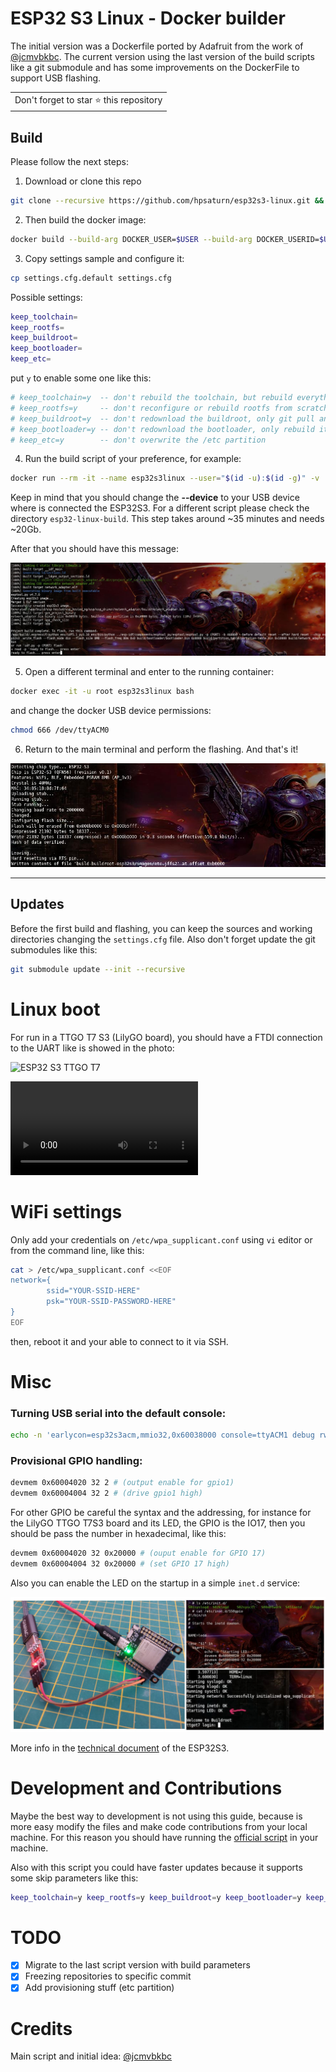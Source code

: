 
# ESP32 S3 Linux - Docker builder

The initial version was a Dockerfile ported by Adafruit from the work of [@jcmvbkbc](https://gist.github.com/jcmvbkbc/316e6da728021c8ff670a24e674a35e6). The current version using the last version of the build scripts like a git submodule and has some improvements on the DockerFile to support USB flashing.

<table>
	<tr>
		<td>
			Don't forget to star ⭐ this repository
		</td>
	</tr>
</table>

## Build

Please follow the next steps:

1. Download or clone this repo

```bash
git clone --recursive https://github.com/hpsaturn/esp32s3-linux.git && cd esp32s3-linux
```

2. Then build the docker image:

```bash
docker build --build-arg DOCKER_USER=$USER --build-arg DOCKER_USERID=$UID -t esp32linuxbase .
```

3. Copy settings sample and configure it:

```bash
cp settings.cfg.default settings.cfg
```

Possible settings:

```bash
keep_toolchain=
keep_rootfs=
keep_buildroot=
keep_bootloader=
keep_etc=
``` 

put `y` to enable some one like this:

```bash
# keep_toolchain=y	-- don't rebuild the toolchain, but rebuild everything else
# keep_rootfs=y		-- don't reconfigure or rebuild rootfs from scratch. Would still apply overlay changes
# keep_buildroot=y	-- don't redownload the buildroot, only git pull any updates into it
# keep_bootloader=y	-- don't redownload the bootloader, only rebuild it
# keep_etc=y		-- don't overwrite the /etc partition
``` 

4. Run the build script of your preference, for example:

```bash
docker run --rm -it --name esp32s3linux --user="$(id -u):$(id -g)" -v ./esp32-linux-build:/app --env-file settings.cfg --device-cgroup-rule='c 166:* rmw' --device=/dev/ttyACM0 esp32linuxbase ./rebuild-esp32s3-linux-wifi.sh
```

Keep in mind that you should change the **--device** to your USB device where is connected the ESP32S3. For a different script please check the directory `esp32-linux-build`. This step takes around ~35 minutes and needs ~20Gb.

After that you should have this message:

![ESP32S3 Linux finish build](screenshots/docker_build_before_flash.jpg)

5. Open a different terminal and enter to the running container: 

```bash
docker exec -it -u root esp32s3linux bash
```

and change the docker USB device permissions:

```bash
chmod 666 /dev/ttyACM0 
```

6. Return to the main terminal and perform the flashing. And that's it!

![ESP32S3 Linux final flashing](screenshots/docker_flashing.jpg)

---

## Updates

Before the first build and flashing, you can keep the sources and working directories changing the `settings.cfg` file. Also don't forget update the git submodules like this:

```bash
git submodule update --init --recursive
```




# Linux boot

For run in a TTGO T7 S3 (LilyGO board), you should have a FTDI connection to the UART like is showed in the photo:

![ESP32 S3 TTGO T7](https://user-images.githubusercontent.com/423856/249864617-08cf71ac-8773-4c3b-b5a3-d8912b5b9c05.jpg)  

<video src="https://user-images.githubusercontent.com/423856/249861308-74ca4fc8-d0ab-4cc3-9166-cf66c65c70d8.mp4" controls="controls" style="max-width: 730px;">
</video>

# WiFi settings

Only add your credentials on `/etc/wpa_supplicant.conf` using `vi` editor or from the command line, like this:

```bash
cat > /etc/wpa_supplicant.conf <<EOF
network={
        ssid="YOUR-SSID-HERE"
        psk="YOUR-SSID-PASSWORD-HERE"
}
EOF
```

then, reboot it and your able to connect to it via SSH.

# Misc

### Turning USB serial into the default console:

```bash
echo -n 'earlycon=esp32s3acm,mmio32,0x60038000 console=ttyACM1 debug rw root=mtd:rootfs no_hash_pointers' > /etc/cmdline
```

### Provisional GPIO handling:

```bash
devmem 0x60004020 32 2 # (output enable for gpio1)
devmem 0x60004004 32 2 # (drive gpio1 high)
```

For other GPIO be careful the syntax and the addressing, for instance for the LilyGO TTGO T7S3 board and its LED, the GPIO is the IO17, then you should be pass the number in hexadecimal, like this:

```bash
devmem 0x60004020 32 0x20000 # (ouput enable for GPIO 17)
devmem 0x60004004 32 0x20000 # (set GPIO 17 high)
```

Also you can enable the LED on the startup in a simple `inet.d` service:

![GPIO working via devmem](screenshots/gpio_via_devmem.jpg)

More info in the [technical document](https://www.espressif.com/sites/default/files/documentation/esp32-s3_technical_reference_manual_en.pdf) of the ESP32S3.

# Development and Contributions

Maybe the best way to development is not using this guide, because is more easy modify the files and make code contributions from your local machine. For this reason you should have running the [official script](https://github.com/jcmvbkbc/esp32-linux-build) in your machine.

Also with this script you could have faster updates because it supports some skip parameters like this:

```bash
keep_toolchain=y keep_rootfs=y keep_buildroot=y keep_bootloader=y keep_etc=y ./rebuild-esp32s3-linux.sh
```

# TODO

- [x] Migrate to the last script version with build parameters
- [x] Freezing repositories to specific commit
- [x] Add provisioning stuff (etc partition)

# Credits

Main script and initial idea: [@jcmvbkbc](https://gist.github.com/jcmvbkbc/316e6da728021c8ff670a24e674a35e6)
